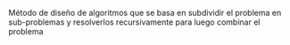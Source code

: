 
Método de diseño de algoritmos que se basa en subdividir el problema en sub-problemas y resolverlos recursivamente para luego combinar el problema
